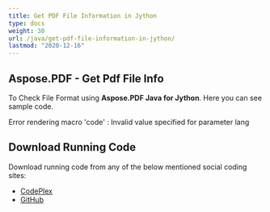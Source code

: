 ```yaml
---
title: Get PDF File Information in Jython
type: docs
weight: 30
url: /java/get-pdf-file-information-in-jython/
lastmod: "2020-12-16"
---
```


## **Aspose.PDF - Get Pdf File Info**
To Check File Format using **Aspose.PDF Java for Jython**. Here you can see sample code.

Error rendering macro 'code' : Invalid value specified for parameter lang
## **Download Running Code**
Download running code from any of the below mentioned social coding sites:

- [CodePlex](https://asposepdfjavajython.codeplex.com/releases)
- [GitHub](https://github.com/aspose-pdf/Aspose.PDF-for-Java/releases)
